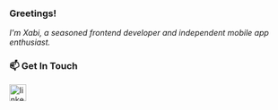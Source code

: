 ### Greetings! </br>

<em>
I'm Xabi, a seasoned frontend developer and independent mobile app enthusiast.
</em>
<br/>

### 📫 Get In Touch

<a href="https://www.linkedin.com/in/xabierjauregi/"><img src="https://www.vectorlogo.zone/logos/linkedin/linkedin-icon.svg" width="30px" alt="linkedin"></a>
&nbsp; &nbsp;
